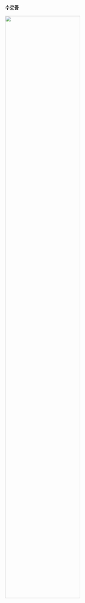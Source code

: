 ### 수료증 
<img src="https://github.com/teon98/Age-Of-Vue.js/assets/49816869/768e10ea-18de-4b07-aa34-47bfa2d58881" width="70%" />
